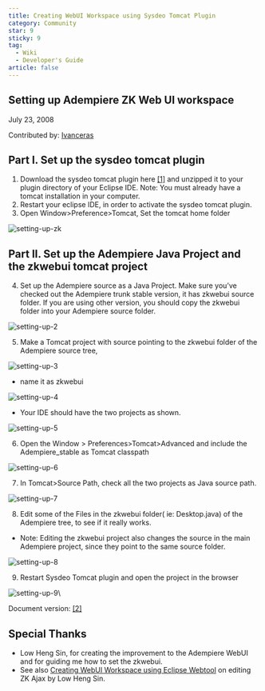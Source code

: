 ```yaml
---
title: Creating WebUI Workspace using Sysdeo Tomcat Plugin
category: Community
star: 9
sticky: 9
tag:
  - Wiki
  - Developer's Guide
article: false
---
```


## Setting up Adempiere ZK Web UI workspace

July 23, 2008

Contributed by: [Ivanceras](https://wiki.adempiere.net/User:Ivanceras)

## Part I. Set up the sysdeo tomcat plugin

1. Download the sysdeo tomcat plugin here [[1]](http://www.eclipsetotale.com/tomcatPlugin/tomcatPluginV321.zip) and unzipped it to your plugin directory of your Eclipse IDE.
Note: You must already have a tomcat installation in your computer.
2. Restart your eclipse IDE, in order to activate the sysdeo tomcat plugin.
3. Open Window>Preference>Tomcat, Set the tomcat home folder

![setting-up-zk](/assets/img/community/developers-guide/Setting_up_the_ZK_webui_html_2b97953b.png)

## Part II. Set up the Adempiere Java Project and the zkwebui tomcat project

4. Set up the Adempiere source as a Java Project. Make sure you’ve checked out the Adempiere trunk stable version, it has zkwebui source folder. If you are using other version, you should copy the zkwebui folder into your Adempiere source folder.

![setting-up-2](/assets/img/community/developers-guide/Setting_up_the_ZK_webui_html_m5357d2a9.png)

5. Make a Tomcat project with source pointing to the zkwebui folder of the Adempiere source tree,

![setting-up-3](/assets/img/community/developers-guide/Setting_up_the_ZK_webui_html_de84289.png)

- name it as zkwebui

![setting-up-4](/assets/img/community/developers-guide/Setting_up_the_ZK_webui_html_m54c85aef.png)

- Your IDE should have the two projects as shown.

![setting-up-5](/assets/img/community/developers-guide/Setting_up_the_ZK_webui_html_9120855.png)

6. Open the Window > Preferences>Tomcat>Advanced and include the Adempiere_stable as Tomcat classpath

![setting-up-6](/assets/img/community/developers-guide/Setting_up_the_ZK_webui_html_m4bbe82ea.png)

7. In Tomcat>Source Path, check all the two projects as Java source path.

![setting-up-7](/assets/img/community/developers-guide/Setting_up_the_ZK_webui_html_m3004edba.png)

8. Edit some of the Files in the zkwebui folder( ie: Desktop.java) of the Adempiere tree, to see if it really works.

- Note: Editing the zkwebui project also changes the source in the main Adempiere project, since they point to the same source folder.

![setting-up-8](/assets/img/community/developers-guide/Setting_up_the_ZK_webui_html_m4fa53f55.png)

9. Restart Sysdeo Tomcat plugin and open the project in the browser

![setting-up-9](/assets/img/community/developers-guide/Setting_up_the_ZK_webui_html_m1507f78b.png)\

Document version: [[2]](http://adempiere.com/wiki/images/5/5f/Setting_up_the_ZK_webui.doc)

## Special Thanks

- Low Heng Sin, for creating the improvement to the Adempiere WebUI and for guiding me how to set the zkwebui.
- See also [Creating WebUI Workspace using Eclipse Webtool](creating-webui-workspace-using-eclipse-webtool.md) on editing ZK Ajax by Low Heng Sin.

